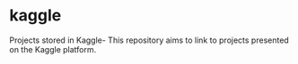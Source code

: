 # kaggle
Projects stored in Kaggle-
This repository aims to link to projects presented on the Kaggle platform.
